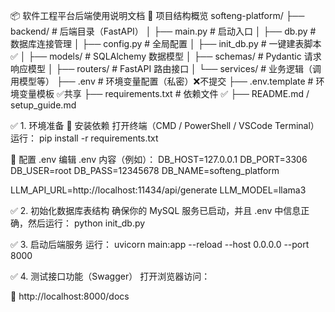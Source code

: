 📦 软件工程平台后端使用说明文档
🧭 项目结构概览
softeng-platform/
├── backend/                 # 后端目录（FastAPI）
│   ├── main.py              # 启动入口
│   ├── db.py                # 数据库连接管理
│   ├── config.py            # 全局配置
│   ├── init_db.py           # 一键建表脚本 ✅
│   ├── models/              # SQLAlchemy 数据模型
│   ├── schemas/             # Pydantic 请求响应模型
│   ├── routers/             # FastAPI 路由接口
│   └── services/            # 业务逻辑（调用模型等）
├── .env                     # 环境变量配置（私密）❌不提交
├── .env.template            # 环境变量模板 ✅共享
├── requirements.txt         # 依赖文件 ✅
├── README.md / setup_guide.md

✅ 1. 环境准备
📌 安装依赖
打开终端（CMD / PowerShell / VSCode Terminal）运行：
pip install -r requirements.txt

📌 配置 .env
编辑 .env 内容（例如）：
DB_HOST=127.0.0.1
DB_PORT=3306
DB_USER=root
DB_PASS=12345678
DB_NAME=softeng_platform

LLM_API_URL=http://localhost:11434/api/generate
LLM_MODEL=llama3


✅ 2. 初始化数据库表结构
确保你的 MySQL 服务已启动，并且 .env 中信息正确，然后运行：
python init_db.py

✅ 3. 启动后端服务
运行：
uvicorn main:app --reload --host 0.0.0.0 --port 8000

✅ 4. 测试接口功能（Swagger）
打开浏览器访问：

📘 http://localhost:8000/docs